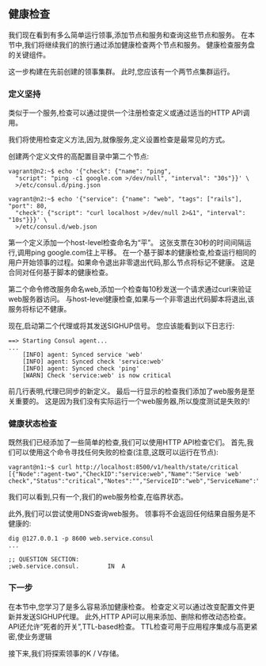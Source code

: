 ## 健康检查

我们现在看到有多么简单运行领事,添加节点和服务和查询这些节点和服务。 在本节中,我们将继续我们的旅行通过添加健康检查两个节点和服务。 健康检查服务盘的关键组件。

这一步构建在先前创建的领事集群。 此时,您应该有一个两节点集群运行。

### 定义坚持

类似于一个服务,检查可以通过提供一个注册检查定义或通过适当的HTTP API调用。

我们将使用检查定义方法,因为,就像服务,定义设置检查是最常见的方式。

创建两个定义文件的高配置目录中第二个节点:

    vagrant@n2:~$ echo '{"check": {"name": "ping",
      "script": "ping -c1 google.com >/dev/null", "interval": "30s"}}' \
      >/etc/consul.d/ping.json

    vagrant@n2:~$ echo '{"service": {"name": "web", "tags": ["rails"], "port": 80,
      "check": {"script": "curl localhost >/dev/null 2>&1", "interval": "10s"}}}' \
      >/etc/consul.d/web.json

第一个定义添加一个host-level检查命名为“平”。 这张支票在30秒的时间间隔运行,调用ping google.com往上平移。 在一个基于脚本的健康检查,检查运行相同的用户开始领事的过程。如果命令退出非零退出代码,那么节点将标记不健康。 这是合同对任何基于脚本的健康检查。

第二个命令修改服务命名web,添加一个检查每10秒发送一个请求通过curl来验证web服务器访问。 与host-level健康检查,如果与一个非零退出代码脚本将退出,该服务将标记不健康。

现在,启动第二个代理或将其发送SIGHUP信号。 您应该能看到以下日志行:

    ==> Starting Consul agent...
    ...
        [INFO] agent: Synced service 'web'
        [INFO] agent: Synced check 'service:web'
        [INFO] agent: Synced check 'ping'
        [WARN] Check 'service:web' is now critical

前几行表明,代理已同步的新定义。 最后一行显示的检查我们添加了web服务是至关重要的。 这是因为我们没有实际运行一个web服务器,所以旋度测试是失败的!

### 健康状态检查

既然我们已经添加了一些简单的检查,我们可以使用HTTP API检查它们。 首先,我们可以使用这个命令寻找任何失败的检查(注意,这既可以运行在节点):

    vagrant@n1:~$ curl http://localhost:8500/v1/health/state/critical
    [{"Node":"agent-two","CheckID":"service:web","Name":"Service 'web' check","Status":"critical","Notes":"","ServiceID":"web","ServiceName":"web"}]

我们可以看到,只有一个,我们的web服务检查,在临界状态。

此外,我们可以尝试使用DNS查询web服务。 领事将不会返回任何结果自服务是不健康的:

    dig @127.0.0.1 -p 8600 web.service.consul
    ...

    ;; QUESTION SECTION:
    ;web.service.consul.        IN  A

### 下一步

在本节中,您学习了是多么容易添加健康检查。 检查定义可以通过改变配置文件更新并发送SIGHUP代理。
此外,HTTP API可以用来添加、删除和修改动态检查。 API还允许“死者的开关”,TTL-based检查。 TTL检查可用于应用程序集成与高更紧密,使业务逻辑

接下来,我们将探索领事的K / V存储。 
